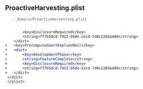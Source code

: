 ## ProactiveHarvesting.plist

> `Domain/ProactiveHarvesting.plist`

```diff

 		<key>DisclosureRequired</key>
 		<string>ff7b5dcd-7912-95de-a1cd-7d8c226da489</string>
 	</dict>
+	<key>PrecomputeSmartRepliesMail</key>
+	<dict>
+		<key>DevelopmentPhase</key>
+		<string>FeatureComplete</string>
+		<key>DisclosureRequired</key>
+		<string>ff7b5dcd-7912-95de-a1cd-7d8c226da489</string>
+	</dict>
 </dict>
 </plist>
 

```
